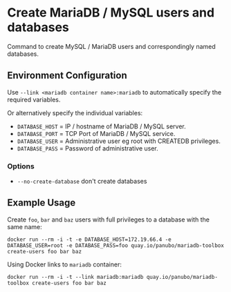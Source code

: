 # Create MariaDB / MySQL users and databases

Command to create MySQL / MariaDB users and correspondingly named databases.

## Environment Configuration

Use `--link <mariadb container name>:mariadb` to automatically specify the required variables.

Or alternatively specify the individual variables:

- `DATABASE_HOST` = IP / hostname of MariaDB / MySQL server.
- `DATABASE_PORT` = TCP Port of MariaDB / MySQL service.
- `DATABASE_USER` = Administrative user eg root with CREATEDB privileges.
- `DATABASE_PASS` = Password of administrative user.

### Options

- `--no-create-database` don't create databases

## Example Usage

Create `foo`, `bar` and `baz` users with full privileges to a database with the same name:

```docker run --rm -i -t -e DATABASE_HOST=172.19.66.4 -e DATABASE_USER=root -e DATABASE_PASS=foo quay.io/panubo/mariadb-toolbox create-users foo bar baz```

Using Docker links to `mariadb` container:

```docker run --rm -i -t --link mariadb:mariadb quay.io/panubo/mariadb-toolbox create-users foo bar baz```
